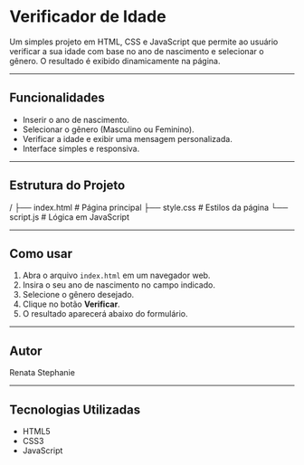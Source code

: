 # Verificador de Idade

Um simples projeto em HTML, CSS e JavaScript que permite ao usuário verificar a sua idade com base no ano de nascimento e selecionar o gênero. O resultado é exibido dinamicamente na página.

---

## Funcionalidades

- Inserir o ano de nascimento.
- Selecionar o gênero (Masculino ou Feminino).
- Verificar a idade e exibir uma mensagem personalizada.
- Interface simples e responsiva.

---

## Estrutura do Projeto

/
├── index.html # Página principal
├── style.css # Estilos da página
└── script.js # Lógica em JavaScript


---

## Como usar

1. Abra o arquivo `index.html` em um navegador web.
2. Insira o seu ano de nascimento no campo indicado.
3. Selecione o gênero desejado.
4. Clique no botão **Verificar**.
5. O resultado aparecerá abaixo do formulário.

---

## Autor

Renata Stephanie

---

## Tecnologias Utilizadas

- HTML5
- CSS3
- JavaScript
